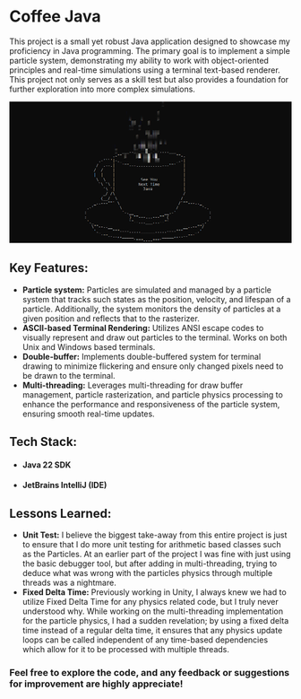# Coffee Java
This project is a small yet robust Java application designed to showcase my proficiency in Java programming. The primary goal is to implement a simple particle system, demonstrating my ability to work with object-oriented principles and real-time simulations using a terminal text-based renderer. This project not only serves as a skill test but also provides a foundation for further exploration into more complex simulations.

![Coffee Image](CoffeeJava.PNG)

## Key Features:
* **Particle system:** Particles are simulated and managed by a particle system that tracks such states as the position, velocity, and lifespan of a particle. Additionally, the system monitors the density of particles at a given position and reflects that to the rasterizer.
* **ASCII-based Terminal Rendering:** Utilizes ANSI escape codes to visually represent and draw out particles to the terminal. Works on both Unix and Windows based terminals.
* **Double-buffer:** Implements double-buffered system for terminal drawing to minimize flickering and ensure only changed pixels need to be drawn to the terminal.
* **Multi-threading:** Leverages multi-threading for draw buffer management, particle rasterization, and particle physics processing to enhance the performance and responsiveness of the particle system, ensuring smooth real-time updates.

## Tech Stack:
* #### Java 22 SDK
* #### JetBrains IntelliJ (IDE)

## Lessons Learned:
* **Unit Test:** I believe the biggest take-away from this entire project is just to ensure that I do more unit testing for arithmetic based classes such as the Particles. At an earlier part of the project I was fine with just using the basic debugger tool, but after adding in multi-threading, trying to deduce what was wrong with the particles physics through multiple threads was a nightmare.
* **Fixed Delta Time:** Previously working in Unity, I always knew we had to utilize Fixed Delta Time for any physics related code, but I truly never understood why. While working on the multi-threading implementation for the particle physics, I had a sudden revelation; by using a fixed delta time instead of a regular delta time, it ensures that any physics update loops can be called independent of any time-based dependencies which allow for it to be processed with multiple threads.

### Feel free to explore the code, and any feedback or suggestions for improvement are highly appreciate!